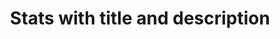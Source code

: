 ---
title: Stats with title and description
category: Marketing
paid: true
isActive: true
ltr: {"preview":"function App() {\n\n    const stats = [\n        {\n            data: \"35K\",\n            title: \"Customers\"\n        },\n        {\n            data: \"10K+\",\n            title: \"Downloads\"\n        },\n        {\n            data: \"40+\",\n            title: \"Countries\"\n        },\n        {\n            data: \"30M+\",\n            title: \"Total revenue\"\n        },\n    ]\n\n    return (\n        <section className=\"py-14\">\n            <div className=\"max-w-screen-xl mx-auto px-4 text-gray-600 md:px-8\">\n                <div className=\"max-w-2xl mx-auto text-center\">\n                    <h3 className=\"text-gray-800 text-3xl font-semibold sm:text-4xl\">\n                        Our customers are always happy\n                    </h3>\n                    <p className=\"mt-3\">\n                        Lorem ipsum dolor sit amet, consectetur adipiscing elit. Morbi venenatis sollicitudin quam ut tincidunt.\n                    </p>\n                </div>\n                <div className=\"mt-12\">\n                    <ul className=\"flex flex-col items-center justify-center gap-y-10 sm:flex-row sm:flex-wrap lg:divide-x\">\n                        {\n                            stats.map((item, idx) => (\n                                <li key={idx} className=\"text-center px-12 md:px-16\">\n                                    <h4 className=\"text-4xl text-indigo-600 font-semibold\">{item.data}</h4>\n                                    <p className=\"mt-3 font-medium\">{item.title}</p>\n                                </li>\n                            ))\n                        }\n                    </ul>\n                </div>\n            </div>\n        </section>\n    )\n}","vue":{"vueCss":[],"vueTail":[]},"react":{"jsxTail":[{"code":"export default () => {\n\n    const stats = [\n        {\n            data: \"35K\",\n            title: \"Customers\"\n        },\n        {\n            data: \"10K+\",\n            title: \"Downloads\"\n        },\n        {\n            data: \"40+\",\n            title: \"Countries\"\n        },\n        {\n            data: \"30M+\",\n            title: \"Total revenue\"\n        },\n    ]\n\n    return (\n        <section className=\"py-14\">\n            <div className=\"max-w-screen-xl mx-auto px-4 text-gray-600 md:px-8\">\n                <div className=\"max-w-2xl mx-auto text-center\">\n                    <h3 className=\"text-gray-800 text-3xl font-semibold sm:text-4xl\">\n                        Our customers are always happy\n                    </h3>\n                    <p className=\"mt-3\">\n                        Lorem ipsum dolor sit amet, consectetur adipiscing elit. Morbi venenatis sollicitudin quam ut tincidunt.\n                    </p>\n                </div>\n                <div className=\"mt-12\">\n                    <ul className=\"flex flex-col items-center justify-center gap-y-10 sm:flex-row sm:flex-wrap lg:divide-x\">\n                        {\n                            stats.map((item, idx) => (\n                                <li key={idx} className=\"text-center px-12 md:px-16\">\n                                    <h4 className=\"text-4xl text-indigo-600 font-semibold\">{item.data}</h4>\n                                    <p className=\"mt-3 font-medium\">{item.title}</p>\n                                </li>\n                            ))\n                        }\n                    </ul>\n                </div>\n            </div>\n        </section>\n    )\n}","label":"App.jsx"}],"jsxCss":[]}}
rtl: {"preview":"function App() {\n\n    const stats = [\n        {\n            data: \"35K\",\n            title: \"عملاء\"\n        },\n        {\n            data: \"10K+\",\n            title: \"تنزيلات\"\n        },\n        {\n            data: \"40+\",\n            title: \"بلدان\"\n        },\n        {\n            data: \"30M+\",\n            title: \"إجمالي الإيرادات\"\n        },\n    ]\n\n    return (\n        <section className=\"py-14\">\n            <div className=\"max-w-screen-xl mx-auto px-4 text-gray-600 md:px-8\">\n                <div className=\"max-w-2xl mx-auto text-center\">\n                    <h3 className=\"text-gray-800 text-3xl font-semibold sm:text-4xl\">\n                        عملاؤنا سعداء دائمًا\n                    </h3>\n                    <p className=\"mt-3\">\n                        هذا النص هو مثال لنص يمكن أن يستبدل في نفس المساحة، لقد تم توليد هذا النص من مولد النص العربى.\n                    </p>\n                </div>\n                <div className=\"mt-12\">\n                    <ul className=\"flex flex-col items-center justify-center gap-y-10 sm:flex-row sm:flex-wrap lg:divide-x\">\n                        {\n                            stats.map((item, idx) => (\n                                <li key={idx} className=\"text-center px-12 md:px-16\">\n                                    <h4 className=\"text-4xl text-indigo-600 font-semibold\">{item.data}</h4>\n                                    <p className=\"mt-3 font-medium\">{item.title}</p>\n                                </li>\n                            ))\n                        }\n                    </ul>\n                </div>\n            </div>\n        </section>\n    )\n}","react":{"jsxCss":[],"jsxTail":[{"label":"App.jsx","code":"export default () => {\n\n    const stats = [\n        {\n            data: \"35K\",\n            title: \"عملاء\"\n        },\n        {\n            data: \"10K+\",\n            title: \"تنزيلات\"\n        },\n        {\n            data: \"40+\",\n            title: \"بلدان\"\n        },\n        {\n            data: \"30M+\",\n            title: \"إجمالي الإيرادات\"\n        },\n    ]\n\n    return (\n        <section className=\"py-14\">\n            <div className=\"max-w-screen-xl mx-auto px-4 text-gray-600 md:px-8\">\n                <div className=\"max-w-2xl mx-auto text-center\">\n                    <h3 className=\"text-gray-800 text-3xl font-semibold sm:text-4xl\">\n                        عملاؤنا سعداء دائمًا\n                    </h3>\n                    <p className=\"mt-3\">\n                        هذا النص هو مثال لنص يمكن أن يستبدل في نفس المساحة، لقد تم توليد هذا النص من مولد النص العربى.\n                    </p>\n                </div>\n                <div className=\"mt-12\">\n                    <ul className=\"flex flex-col items-center justify-center gap-y-10 sm:flex-row sm:flex-wrap lg:divide-x\">\n                        {\n                            stats.map((item, idx) => (\n                                <li key={idx} className=\"text-center px-12 md:px-16\">\n                                    <h4 className=\"text-4xl text-indigo-600 font-semibold\">{item.data}</h4>\n                                    <p className=\"mt-3 font-medium\">{item.title}</p>\n                                </li>\n                            ))\n                        }\n                    </ul>\n                </div>\n            </div>\n        </section>\n    )\n}"}]},"vue":{"vueCss":[],"vueTail":[]}}
slug: /stats
id: 7af453d8-d3cc-4523-b2c5-5081ec2639f3
created_at: 1671314853851
---